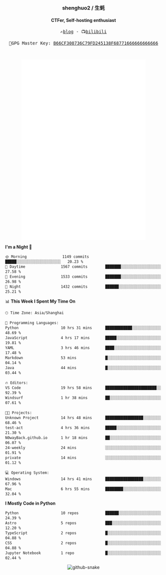 <h3 align="center"> shenghuo2 / 生蚝 </h3>
<h4 align="center" >CTFer, Self-hosting enthusiast</h3>


<p align="center">
  <samp>
    ✍️<a href="https://blog.shenghuo2.top/">blog</a> -
    📺<a href="https://space.bilibili.com/85894935">bilibili</a>
  </samp>
</p>
<p align="center">
  <samp>
     🔐GPG Master Key: <a align="center" href="https://github.com/shenghuo2.gpg">B66CF308736C79FD245138F68771666666666666</a>
  </samp>
</p>
<br>
<p align="center">
  <a href="https://github.com/shenghuo2">
    <img width="400" align="top" src="https://github.com/shenghuo2/shenghuo2/blob/main/metrics.left.svg" />
  </a>
  <a href="https://github.com/shenghuo2">
    <img width="400" align="top" src="https://github.com/shenghuo2/shenghuo2/blob/main/metrics.right.svg" />
  </a>
</p>


<!--START_SECTION:waka-->
**I'm a Night 🦉** 

```text
🌞 Morning                1149 commits        █████░░░░░░░░░░░░░░░░░░░░   20.23 % 
🌆 Daytime                1567 commits        ███████░░░░░░░░░░░░░░░░░░   27.58 % 
🌃 Evening                1533 commits        ███████░░░░░░░░░░░░░░░░░░   26.98 % 
🌙 Night                  1432 commits        ██████░░░░░░░░░░░░░░░░░░░   25.21 % 
```


📊 **This Week I Spent My Time On** 

```text
🕑︎ Time Zone: Asia/Shanghai

💬 Programming Languages: 
Python                   10 hrs 31 mins      ████████████░░░░░░░░░░░░░   48.69 % 
JavaScript               4 hrs 17 mins       █████░░░░░░░░░░░░░░░░░░░░   19.81 % 
YAML                     3 hrs 46 mins       ████░░░░░░░░░░░░░░░░░░░░░   17.48 % 
Markdown                 53 mins             █░░░░░░░░░░░░░░░░░░░░░░░░   04.14 % 
Java                     44 mins             █░░░░░░░░░░░░░░░░░░░░░░░░   03.44 % 

🔥 Editors: 
VS Code                  19 hrs 58 mins      ███████████████████████░░   92.39 % 
Windsurf                 1 hr 38 mins        ██░░░░░░░░░░░░░░░░░░░░░░░   07.61 % 

🐱‍💻 Projects: 
Unknown Project          14 hrs 48 mins      █████████████████░░░░░░░░   68.46 % 
test-act                 4 hrs 36 mins       █████░░░░░░░░░░░░░░░░░░░░   21.30 % 
N0wayBack.github.io      1 hr 18 mins        ██░░░░░░░░░░░░░░░░░░░░░░░   06.07 % 
24-weekly                24 mins             ░░░░░░░░░░░░░░░░░░░░░░░░░   01.91 % 
private                  14 mins             ░░░░░░░░░░░░░░░░░░░░░░░░░   01.12 % 

💻 Operating System: 
Windows                  14 hrs 41 mins      █████████████████░░░░░░░░   67.96 % 
Mac                      6 hrs 55 mins       ████████░░░░░░░░░░░░░░░░░   32.04 % 
```

**I Mostly Code in Python** 

```text
Python                   10 repos            ██████░░░░░░░░░░░░░░░░░░░   24.39 % 
Astro                    5 repos             ███░░░░░░░░░░░░░░░░░░░░░░   12.20 % 
TypeScript               2 repos             █░░░░░░░░░░░░░░░░░░░░░░░░   04.88 % 
CSS                      2 repos             █░░░░░░░░░░░░░░░░░░░░░░░░   04.88 % 
Jupyter Notebook         1 repo              █░░░░░░░░░░░░░░░░░░░░░░░░   02.44 % 
```




<!--END_SECTION:waka-->


<div align="center">
  <picture>
    <source media="(prefers-color-scheme: dark)" srcset="https://gist.githubusercontent.com/shenghuo2/bfce20b14ab0484cef03bae6e60e0b3a/raw/github-snake-dark.svg" />
    <source media="(prefers-color-scheme: light)" srcset="https://gist.githubusercontent.com/shenghuo2/bfce20b14ab0484cef03bae6e60e0b3a/raw/github-snake.svg" />
    <img alt="github-snake" src="https://gist.githubusercontent.com/shenghuo2/bfce20b14ab0484cef03bae6e60e0b3a/raw/github-snake.svg" />
  </picture>
</div>

<!--
**shenghuo2/shenghuo2** is a ✨ _special_ ✨ repository because its `README.md` (this file) appears on your GitHub profile.

Here are some ideas to get you started:

- 🔭 I’m currently working on ...
- 🌱 I’m currently learning ...
- 👯 I’m looking to collaborate on ...
- 🤔 I’m looking for help with ...
- 💬 Ask me about ...
- 📫 How to reach me: ...
- 😄 Pronouns: ...
- ⚡ Fun fact: ...
-->
